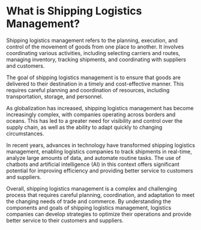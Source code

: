 What is Shipping Logistics Management?
==============================================================================================

Shipping logistics management refers to the planning, execution, and control of the movement of goods from one place to another. It involves coordinating various activities, including selecting carriers and routes, managing inventory, tracking shipments, and coordinating with suppliers and customers.

The goal of shipping logistics management is to ensure that goods are delivered to their destination in a timely and cost-effective manner. This requires careful planning and coordination of resources, including transportation, storage, and personnel.

As globalization has increased, shipping logistics management has become increasingly complex, with companies operating across borders and oceans. This has led to a greater need for visibility and control over the supply chain, as well as the ability to adapt quickly to changing circumstances.

In recent years, advances in technology have transformed shipping logistics management, enabling logistics companies to track shipments in real-time, analyze large amounts of data, and automate routine tasks. The use of chatbots and artificial intelligence (AI) in this context offers significant potential for improving efficiency and providing better service to customers and suppliers.

Overall, shipping logistics management is a complex and challenging process that requires careful planning, coordination, and adaptation to meet the changing needs of trade and commerce. By understanding the components and goals of shipping logistics management, logistics companies can develop strategies to optimize their operations and provide better service to their customers and suppliers.
